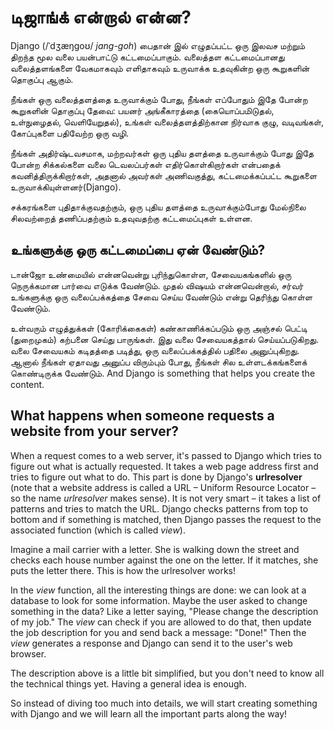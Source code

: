 # டிஜாங்க் என்றால் என்ன?

Django (/ˈdʒæŋɡoʊ/ *jang-goh*) பைதான் இல் எழுதப்பட்ட ஒரு இலவச மற்றும் திறந்த மூல வலை பயன்பாட்டு கட்டமைப்பாகும். வலைத்தள கட்டமைப்பானது வலைத்தளங்களை வேகமாகவும் எளிதாகவும் உருவாக்க உதவுகின்ற ஒரு கூறுகளின் தொகுப்பு ஆகும்.

நீங்கள் ஒரு வலைத்தளத்தை உருவாக்கும் போது, நீங்கள் எப்போதும் இதே போன்ற கூறுகளின் தொகுப்பு தேவை: பயனர் அங்கீகாரத்தை (கையொப்பமிடுதல், உள்நுழைதல், வெளியேறுதல்), உங்கள் வலைத்தளத்திற்கான நிர்வாக குழு, வடிவங்கள், கோப்புகளை பதிவேற்ற ஒரு வழி.

நீங்கள் அதிர்ஷ்டவசமாக, மற்றவர்கள் ஒரு புதிய தளத்தை உருவாக்கும் போது இதே போன்ற சிக்கல்களை வலை டெவலப்பர்கள் எதிர்கொள்கிறார்கள் என்பதைக் கவனித்திருக்கிறார்கள், அதனால் அவர்கள் அணிவகுத்து, கட்டமைக்கப்பட்ட கூறுகளை உருவாக்கியுள்ளனர்(Django).

சக்கரங்களை புதிதாக்குவதற்கும், ஒரு புதிய தளத்தை உருவாக்கும்போது மேல்நிலை சிலவற்றைத் தணிப்பதற்கும் உதவுவதற்கு கட்டமைப்புகள் உள்ளன.

## உங்களுக்கு ஒரு கட்டமைப்பை ஏன் வேண்டும்?

டான்ஜோ உண்மையில் என்னவென்று புரிந்துகொள்ள, சேவையகங்களில் ஒரு நெருக்கமான பார்வை எடுக்க வேண்டும். முதல் விஷயம் என்னவென்றால், சர்வர் உங்களுக்கு ஒரு வலைப்பக்கத்தை சேவை செய்ய வேண்டும் என்று தெரிந்து கொள்ள வேண்டும்.

உள்வரும் எழுத்துக்கள் (கோரிக்கைகள்) கண்காணிக்கப்படும் ஒரு அஞ்சல் பெட்டி (துறைமுகம்) கற்பனை செய்து பாருங்கள். இது வலை சேவையகத்தால் செய்யப்படுகிறது. வலை சேவையகம் கடிதத்தை படித்து, ஒரு வலைப்பக்கத்தில் பதிலை அனுப்புகிறது. ஆனால் நீங்கள் ஏதாவது அனுப்ப விரும்பும் போது, நீங்கள் சில உள்ளடக்கங்களைக் கொண்டிருக்க வேண்டும். And Django is something that helps you create the content.

## What happens when someone requests a website from your server?

When a request comes to a web server, it's passed to Django which tries to figure out what is actually requested. It takes a web page address first and tries to figure out what to do. This part is done by Django's **urlresolver** (note that a website address is called a URL – Uniform Resource Locator – so the name *urlresolver* makes sense). It is not very smart – it takes a list of patterns and tries to match the URL. Django checks patterns from top to bottom and if something is matched, then Django passes the request to the associated function (which is called *view*).

Imagine a mail carrier with a letter. She is walking down the street and checks each house number against the one on the letter. If it matches, she puts the letter there. This is how the urlresolver works!

In the *view* function, all the interesting things are done: we can look at a database to look for some information. Maybe the user asked to change something in the data? Like a letter saying, "Please change the description of my job." The *view* can check if you are allowed to do that, then update the job description for you and send back a message: "Done!" Then the *view* generates a response and Django can send it to the user's web browser.

The description above is a little bit simplified, but you don't need to know all the technical things yet. Having a general idea is enough.

So instead of diving too much into details, we will start creating something with Django and we will learn all the important parts along the way!